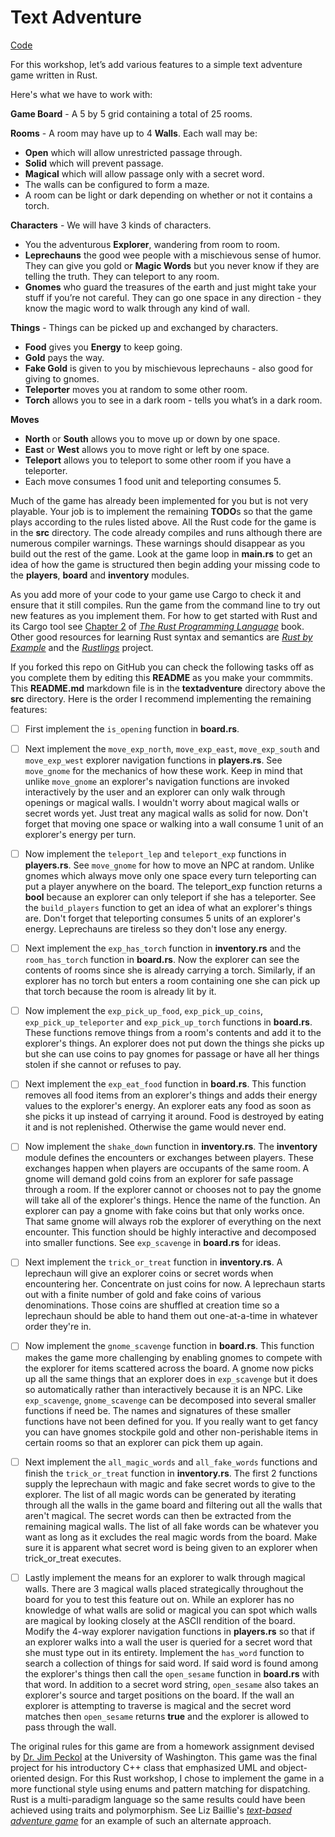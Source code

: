 # Text Adventure

[Code](https://github.com/rust-community/rustbridge/tree/master/workshops/src/textadventure/src)

For this workshop, let’s add various features to a simple text adventure game written in Rust.

Here's what we have to work with:

**Game Board** - A 5 by 5 grid containing a total of 25 rooms. 

**Rooms** - A room may have up to 4 **Walls**. Each wall may be:
+ **Open** which will allow unrestricted passage through.
+ **Solid** which will prevent passage.
+ **Magical** which will allow passage only with a secret word.
+ The walls can be configured to form a maze.
+ A room can be light or dark depending on whether or not it contains a torch.
 
**Characters** - We will have 3 kinds of characters.
+ You the adventurous **Explorer**, wandering from room to room.
+ **Leprechauns** the good wee people with a mischievous sense of humor. They can give you gold or **Magic Words** but you never know if they are telling the truth. They can teleport to any room.
+ **Gnomes** who guard the treasures of the earth and just might take your stuff if you’re not careful. They can go one space in any direction - they know the magic word to walk through any kind of wall. 
 
**Things** - Things can be picked up and exchanged by characters.
+ **Food** gives you **Energy** to keep going.
+ **Gold** pays the way.
+ **Fake Gold** is given to you by mischievous leprechauns - also good for giving to gnomes.
+ **Teleporter** moves you at random to some other room.
+ **Torch** allows you to see in a dark room - tells you what’s in a dark room. 
 
**Moves**
+ **North** or **South** allows you to move up or down by one space.
+ **East** or **West** allows you to move right or left by one space.
+ **Teleport** allows you to teleport to some other room if you have a teleporter. 
+ Each move consumes 1 food unit and teleporting consumes 5. 

Much of the game has already been implemented for you but is not very playable.  Your job is to implement the remaining **TODO**s so that the game plays according to the rules listed above.  All the Rust code for the game is in the **src** directory.  The code already compiles and runs although there are numerous compiler warnings.  These warnings should disappear as you build out the rest of the game.  Look at the game loop in **main.rs** to get an idea of how the game is structured then begin adding your missing code to the **players**, **board** and **inventory** modules.

As you add more of your code to your game use Cargo to check it and ensure that it still compiles. Run the game from the command line to try out new features as you implement them. For how to get started with Rust and its Cargo tool see [Chapter 2](http://rust-lang.github.io/book/second-edition/ch02-00-guessing-game-tutorial.html) of [*The Rust Programming Language*](http://rust-lang.github.io/book/second-edition) book.  Other good resources for learning Rust syntax and semantics are [*Rust by Example*](http://rustbyexample.com) and the [*Rustlings*](https://github.com/carols10cents/rustlings) project.

If you forked this repo on GitHub you can check the following tasks off as you complete them by editing this **README** as you make your commmits.  This **README.md** markdown file is in the **textadventure** directory above the **src** directory.  Here is the order I recommend implementing the remaining features:

- [ ] First implement the `is_opening` function in **board.rs**.

- [ ] Next implement the `move_exp_north`, `move_exp_east`, `move_exp_south` and `move_exp_west` explorer navigation functions in **players.rs**.  See `move_gnome` for the mechanics of how these work.  Keep in mind that unlike `move_gnome` an explorer's navigation functions are invoked interactively by the user and an explorer can only walk through openings or magical walls.  I wouldn't worry about magical walls or secret words yet.  Just treat any magical walls as solid for now.  Don't forget that moving one space or walking into a wall consume 1 unit of an explorer's energy per turn.

- [ ] Now implement the `teleport_lep` and `teleport_exp` functions in **players.rs**.  See `move_gnome` for how to move an NPC at random.  Unlike gnomes which always move only one space every turn teleporting can put a player anywhere on the board.  The teleport_exp function returns a **bool** because an explorer can only teleport if she has a teleporter.  See the `build_players` function to get an idea of what an explorer's things are.  Don't forget that teleporting consumes 5 units of an explorer's energy.  Leprechauns are tireless so they don't lose any energy.

- [ ] Next implement the `exp_has_torch` function in **inventory.rs** and the `room_has_torch` function in **board.rs**.  Now the explorer can see the contents of rooms since she is already carrying a torch.  Similarly, if an explorer has no torch but enters a room containing one she can pick up that torch because the room is already lit by it.

- [ ] Now implement the `exp_pick_up_food`, `exp_pick_up_coins`, `exp_pick_up_teleporter` and `exp_pick_up_torch` functions in **board.rs**.  These functions remove things from a room's contents and add it to the explorer's things.  An explorer does not put down the things she picks up but she can use coins to pay gnomes for passage or have all her things stolen if she cannot or refuses to pay.

- [ ] Next implement the `exp_eat_food` function in **board.rs**.  This function removes all food items from an explorer's things and adds their energy values to the explorer's energy.  An explorer eats any food as soon as she picks it up instead of carrying it around.  Food is destroyed by eating it and is not replenished.  Otherwise the game would never end.

- [ ] Now implement the `shake_down` function in **inventory.rs**.  The **inventory** module defines the encounters or exchanges between players.  These exchanges happen when players are occupants of the same room.  A gnome will demand gold coins from an explorer for safe passage through a room.  If the explorer cannot or chooses not to pay the gnome will take all of the explorer's things.  Hence the name of the function.  An explorer can pay a gnome with fake coins but that only works once.  That same gnome will always rob the explorer of everything on the next encounter.  This function should be highly interactive and decomposed into smaller functions.  See `exp_scavenge` in **board.rs** for ideas.

- [ ] Next implement the `trick_or_treat` function in **inventory.rs**.  A leprechaun will give an explorer coins or secret words when encountering her.  Concentrate on just coins for now.  A leprechaun starts out with a finite number of gold and fake coins of various denominations.  Those coins are shuffled at creation time so a leprechaun should be able to hand them out one-at-a-time in whatever order they're in.  

- [ ] Now implement the `gnome_scavenge` function in **board.rs**.  This function makes the game more challenging by enabling gnomes to compete with the explorer for items scattered across the board.  A gnome now picks up all the same things that an explorer does in `exp_scavenge` but it does so automatically rather than interactively because it is an NPC.  Like `exp_scavenge`, `gnome_scavenge` can be decomposed into several smaller functions if need be.  The names and signatures of these smaller functions have not been defined for you.  If you really want to get fancy you can have gnomes stockpile gold and other non-perishable items in certain rooms so that an explorer can pick them up again.

- [ ] Next implement the `all_magic_words` and `all_fake_words` functions and finish the `trick_or_treat` function in **inventory.rs**.  The first 2 functions supply the leprechaun with magic and fake secret words to give to the explorer.  The list of all magic words can be generated by iterating through all the walls in the game board and filtering out all the walls that aren't magical.  The secret words can then be extracted from the remaining magical walls.  The list of all fake words can be whatever you want as long as it excludes the real magic words from the board.  Make sure it is apparent what secret word is being given to an explorer when trick_or_treat executes.

- [ ] Lastly implement the means for an explorer to walk through magical walls.  There are 3 magical walls placed strategically throughout the board for you to test this feature out on.  While an explorer has no knowledge of what walls are solid or magical you can spot which walls are magical by looking closely at the ASCII rendition of the board. Modify the 4-way explorer navigation functions in **players.rs** so that if an explorer walks into a wall the user is queried for a secret word that she must type out in its entirety.  Implement the `has_word` function to search a collection of things for said word.  If said word is found among the explorer's things then call the `open_sesame` function in **board.rs** with that word.  In addition to a secret word string, `open_sesame` also takes an explorer's source and target positions on the board.  If the wall an explorer is attempting to traverse is magical and the secret word matches then `open_sesame` returns **true** and the explorer is allowed to pass through the wall.

 The original rules for this game are from a homework assignment devised by [Dr. Jim Peckol](http://www.ee.washington.edu/people/jim-peckol) at the University of Washington.  This game was the final project for his introductory C++ class that emphasized UML and object-oriented design.  For this Rust workshop, I chose to implement the game in a more functional style using enums and pattern matching for dispatching.  Rust is a multi-paradigm language so the same results could have been achieved using traits and polymorphism.  See Liz Baillie's [*text-based adventure game*](https://github.com/tildeio/learning-rust) for an example of such an alternate approach.
